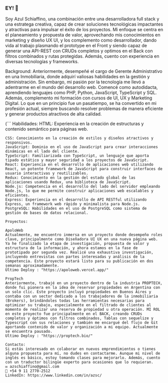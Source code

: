 ### EY! 👋

Soy Azul Schiaffino, una combinación entre una desarrolladora full stack y una estratega creativa, capaz de crear soluciones tecnológicas impactantes y atractivas para impulsar el éxito de los proyectos. Mi enfoque se centra en el planeamiento y propuesta de valor, aprovechando mis conocimientos en marketing y diseño UX UI, y los complemento como desarrollador, dando vida al trabajo plasmando el prototype en el Front y siendo capaz de generar una API-REST con CRUDs completos y optimos en el Back con filtros combinados y rutas protegidas. Además, cuento con experiencia en diversas tecnologías y frameworks.

Background: Anteriormente, desempeñé el cargo de Gerente Administrativo en una Inmobiliaria, donde adquirí valiosas habilidades en la gestión y administración. Sin embargo, mi pasión por la tecnología me llevó a adentrarme en el mundo del desarrollo web. Comencé como autodidacta, aprendiendo lenguajes como PHP, Python, JavaScript, TypeScript y SQL. Además, complemento mi formación con cursos de UI, UX y Marketing Digital. Lo que en un principio fue un pasatiempo, se ha convertido en mi profesión actual, siempre buscando resolver problemas de manera eficiente y generar productos atractivos de alta calidad.

(``` 
Habilidades:
HTML: Experiencia en la creación de estructuras y contenido semántico para páginas web.
```) 
CSS: Conocimiento en la creación de estilos y diseños atractivos y responsivos.
JavaScript: Dominio en el uso de JavaScript para crear interacciones dinámicas en el lado del cliente.
TypeScript: Familiarizada con TypeScript, un lenguaje que aporta tipado estático y mayor seguridad a los proyectos de JavaScript.
React: Experiencia en el desarrollo de aplicaciones web utilizando React, un potente framework de JavaScript para construir interfaces de usuario interactivas y reutilizables.
Redux: Conocimiento en la gestión del estado global de las aplicaciones usando Redux, una biblioteca de JavaScript.
Node.js: Competencia en el desarrollo del lado del servidor empleando Node.js, lo que me permite construir aplicaciones web escalables y eficientes.
Express: Experiencia en el desarrollo de API RESTful utilizando Express, un framework web rápido y minimalista para Node.js.
PostgreSQL: Habilidades en el uso de PostgreSQL como sistema de gestión de bases de datos relacional.

Proyectos:

ApoloWeb
Actualmente, me encuentro inmersa en un proyecto donde desempeño roles clave, principalmente como Diseñadora UI UX en una nueva página web. Ya he finalizado la etapa de investigación, propuesta de valor y estructura de la información, y ahora estamos en la fase de prototipado por segunda vez. Realicé una exhaustiva investigación, incluyendo entrevistas con partes interesadas y análisis de la competencia. Este proyecto estará listo para su publicación en dos semanas aproximadamente. 
Último Deploy : "https://apoloweb.vercel.app/"

PropTech
Anteriormente, trabajé en un proyecto dentro de la industria PROPTECH, donde fui pionera en la idea de reservar propiedades en Argentina con un solo clic. Este proyecto incluyó propiedades en Buenos Aires y contaba con un sector dedicado a los trabajadores de la inmobiliaria (Brokers), brindándoles todas las herramientas necesarias para optimizar su trabajo, especialmente en el filtrado de clientes al momento de realizar una reserva de propiedad u otra operación. MI ROL en este proyecto fue principalmente en el BACK, creando CRUDs completos y óptimos con filtros combinados, Tablas con sequelize y Typescript con sus relaciones y también me encargué del flujo de Git aportando contenido de valor y organización a mi equipo. Actualmente se encuentra pausado. 
Ultimo Deploy : "https://proptech.bio/"

Contacto:
Si estás interesado en colaborar en nuevos emprendimientos o tienes alguna propuesta para mí, no dudes en contactarme. Aunque mi nivel de inglés es básico, estoy tomando clases para mejorarlo. Además, cuento con un traductor bilingüe experto para ocasiones que lo requieran.
✉ azschiaffino@gmail.com
📱 +54 9 11 2770-2512
LinkedIn: https://www.linkedin.com/in/azsc/


